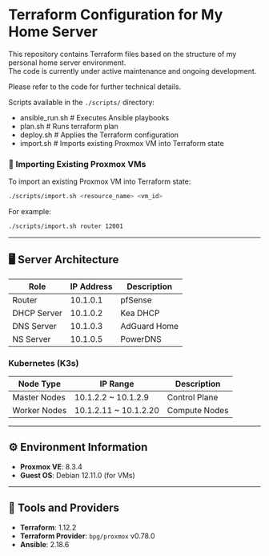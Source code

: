 # Terraform Configuration for My Home Server

This repository contains Terraform files based on the structure of my personal home server environment.  
The code is currently under active maintenance and ongoing development.

Please refer to the code for further technical details.


Scripts available in the `./scripts/` directory:
- ansible_run.sh # Executes Ansible playbooks
- plan.sh # Runs terraform plan
- deploy.sh # Applies the Terraform configuration
- import.sh # Imports existing Proxmox VM into Terraform state

### 🔁 Importing Existing Proxmox VMs

To import an existing Proxmox VM into Terraform state:

```bash
./scripts/import.sh <resource_name> <vm_id>
```

For example:
```bash
./scripts/import.sh router 12001
```

---

## 🖥️ Server Architecture

| Role        | IP Address | Description     |
|-------------|------------|-----------------|
| Router      | 10.1.0.1   | pfSense         |
| DHCP Server | 10.1.0.2   | Kea DHCP        |
| DNS Server  | 10.1.0.3   | AdGuard Home    |
| NS Server   | 10.1.0.5   | PowerDNS        |

### Kubernetes (K3s)

| Node Type     | IP Range         | Description     |
|---------------|------------------|-----------------|
| Master Nodes  | 10.1.2.2 ~ 10.1.2.9   | Control Plane   |
| Worker Nodes  | 10.1.2.11 ~ 10.1.2.20 | Compute Nodes   |

---

## ⚙️ Environment Information

- **Proxmox VE**: 8.3.4  
- **Guest OS**: Debian 12.11.0 (for VMs)

---

## 🔧 Tools and Providers

- **Terraform**: 1.12.2  
- **Terraform Provider**: `bpg/proxmox` v0.78.0  
- **Ansible**: 2.18.6
